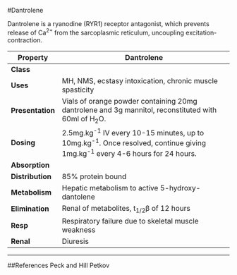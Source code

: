 #Dantrolene

Dantrolene is a ryanodine (RYR1) receptor antagonist, which prevents release of Ca<sup>2+</sup> from the sarcoplasmic reticulum, uncoupling excitation-contraction.

|Property|Dantrolene|
|--|--|
|**Class**|
|**Uses**|MH, NMS, ecstasy intoxication, chronic muscle spasticity
|**Presentation**|Vials of orange powder containing 20mg dantrolene and 3g mannitol, reconstituted with 60ml of H<sub>2</sub>O.
|**Dosing**|2.5mg.kg<sup>-1</sup> IV every 10-15 minutes, up to 10mg.kg<sup>-1</sup>. Once resolved, continue giving 1mg.kg<sup>-1</sup> every 4-6 hours for 24 hours.
|**Absorption**|
|**Distribution**|85% protein bound
|**Metabolism**|Hepatic metabolism to active 5-hydroxy-dantolene
|**Elimination**|Renal of metabolites, t<sub>1/2</sub>β of 12 hours
|**Resp**|Respiratory failure due to skeletal muscle weakness
|**Renal**|Diuresis

---

##References
Peck and Hill
Petkov